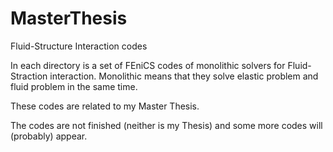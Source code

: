 # MasterThesis
Fluid-Structure Interaction codes


In each directory is a set of FEniCS codes of monolithic solvers for Fluid-Straction interaction. 
Monolithic means that they solve elastic problem and fluid problem in the same time.

These codes are related to my Master Thesis. 

The codes are not finished (neither is my Thesis) and some more codes will (probably) appear.
